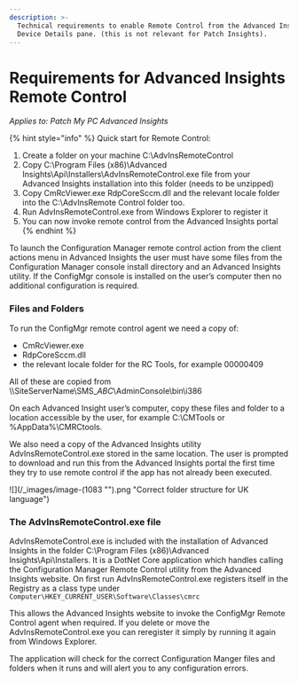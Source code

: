 ```yaml
---
description: >-
  Technical requirements to enable Remote Control from the Advanced Insights
  Device Details pane. (this is not relevant for Patch Insights).
---
```


# Requirements for Advanced Insights Remote Control

_Applies to: Patch My PC Advanced Insights_

{% hint style="info" %}
Quick start for Remote Control:

1. Create a folder on your machine C:\AdvInsRemoteControl
2. Copy C:\Program Files (x86)\Advanced Insights\Api\Installers\AdvInsRemoteControl.exe file from your Advanced Insights installation into this folder (needs to be unzipped)
3. Copy CmRcViewer.exe RdpCoreSccm.dll and the relevant locale folder into the C:\AdvInsRemote Control folder too.
4. Run AdvInsRemoteControl.exe from Windows Explorer to register it
5. You can now invoke remote control from the Advanced Insights portal
{% endhint %}

To launch the Configuration Manager remote control action from the client actions menu in Advanced Insights the user must have some files from the Configuration Manager console install directory and an Advanced Insights utility. If the ConfigMgr console is installed on the user’s computer then no additional configuration is required.

### Files and Folders

To run the ConfigMgr remote control agent we need a copy of:

* CmRcViewer.exe
* RdpCoreSccm.dll
* the relevant locale folder for the RC Tools, for example 00000409

All of these are copied from \\\SiteServerName\SMS\__ABC_\AdminConsole\bin\i386

On each Advanced Insight user’s computer, copy these files and folder to a location accessible by the user, for example C:\CMTools or %AppData%\CMRCtools.

We also need a copy of the Advanced Insights utility AdvInsRemoteControl.exe stored in the same location. The user is prompted to download and run this from the Advanced Insights portal the first time they try to use remote control if the app has not already been executed.

![](/_images/image-(1083 "").png "Correct folder structure for UK language")

### The AdvInsRemoteControl.exe file

AdvInsRemoteControl.exe is included with the installation of Advanced Insights in the folder C:\Program Files (x86)\Advanced Insights\Api\Installers. It is a DotNet Core application which handles calling the Configuration Manager Remote Control utility from the Advanced Insights website. On first run AdvInsRemoteControl.exe registers itself in the Registry as a class type under `Computer\HKEY_CURRENT_USER\Software\Classes\cmrc`&#x20;

This allows the Advanced Insights website to invoke the ConfigMgr Remote Control agent when required. If you delete or move the AdvInsRemoteControl.exe you can reregister it simply by running it again from Windows Explorer.

The application will check for the correct Configuration Manger files and folders when it runs and will alert you to any configuration errors.